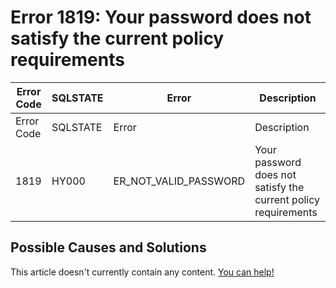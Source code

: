
# Error 1819: Your password does not satisfy the current policy requirements


| Error Code | SQLSTATE | Error | Description |
| --- | --- | --- | --- |
| Error Code | SQLSTATE | Error | Description |
| 1819 | HY000 | ER_NOT_VALID_PASSWORD | Your password does not satisfy the current policy requirements |




## Possible Causes and Solutions


This article doesn't currently contain any content. [You can help!](/en/writing-and-editing-knowledge-base-articles/)

